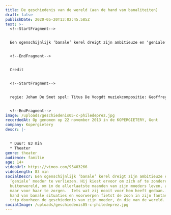 ```yaml
---
title: De geschiedenis van de wereld (aan de hand van banaliteiten)
draft: false
publishDate: 2020-05-20T13:02:45.585Z
text: >-
  <!--StartFragment-->


  Een ogenschijnlijk ‘banale’ kerel dreigt zijn ambitieuze en ‘geniale’ moeder te verliezen. Hij kiest ervoor om zich af te zonderen van de buitenwereld, om in de allerlaatste maanden van zijn moeders leven, alleen nog maar voor haar te zorgen. Iets wat zij nooit voor hem heeft gedaan... Aan de hand van banale situaties en voorwerpen fietst de zoon in zijn fantasierijke trip doorheen de geschiedenis van zijn moeder, én die van de wereld.


  <!--EndFragment-->


  Credit


  <!--StartFragment-->


  regie: Johan De Smet spel: Titus De Voogdt muziekcompositie: Geoffrey Burton live muziek: Geoffrey Burton / Boris Zeebroek lichtontwerp: Jeroen Doise techniek: Jeroen Doise, Korneel Moreaux, Sebastien Van Huffel


  <!--EndFragment-->
image: /uploads/geschiedenis05-c-philedeprez.jpg
recordedAt: Op genomen op 22 november 2013 in de KOPERGIETERY, Gent
company: Kopergietery
descr: |-
  

  * Duur: 83 min
  * Theater
genre: theater
audience: familie
age: 14+
videoUrl: https://vimeo.com/95403266
videoLength: 83 min
socialDescr: Een ogenschijnlijk ‘banale’ kerel dreigt zijn ambitieuze en
  ‘geniale’ moeder te verliezen. Hij kiest ervoor om zich af te zonderen van de
  buitenwereld, om in de allerlaatste maanden van zijn moeders leven, alleen nog
  maar voor haar te zorgen.  Iets wat zij nooit voor hem heeft gedaan... Aan de
  hand van banale situaties en voorwerpen fietst de zoon in zijn fantasierijke
  trip doorheen de geschiedenis van zijn moeder, én die van de wereld.
socialImage: /uploads/geschiedenis05-c-philedeprez.jpg
---
```

